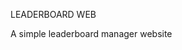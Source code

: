   <h text-align:center >LEADERBOARD WEB</h>
  <p text-align:center >A simple leaderboard manager website</p>
  

